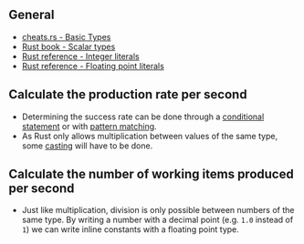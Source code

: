## General
- [cheats.rs - Basic Types](https://cheats.rs/#basic-types)
- [Rust book - Scalar types](https://doc.rust-lang.org/stable/book/ch03-02-data-types.html?highlight=primitive#scalar-types)
- [Rust reference - Integer literals](https://doc.rust-lang.org/stable/reference/tokens.html#integer-literals)
- [Rust reference - Floating point literals](https://doc.rust-lang.org/stable/reference/tokens.html#floating-point-literals)

## Calculate the production rate per second
- Determining the success rate can be done through a [conditional statement](https://doc.rust-lang.org/stable/book/ch03-05-control-flow.html#if-expressions) or with [pattern matching](https://doc.rust-lang.org/stable/book/ch18-01-all-the-places-for-patterns.html#match-arms).
- As Rust only allows multiplication between values of the same type, some [casting](https://doc.rust-lang.org/rust-by-example/types/cast.html) will have to be done.

## Calculate the number of working items produced per second
- Just like multiplication, division is only possible between numbers of the same type. By writing a number with a decimal point (e.g. `1.0` instead of `1`) we can write inline constants with a floating point type. 